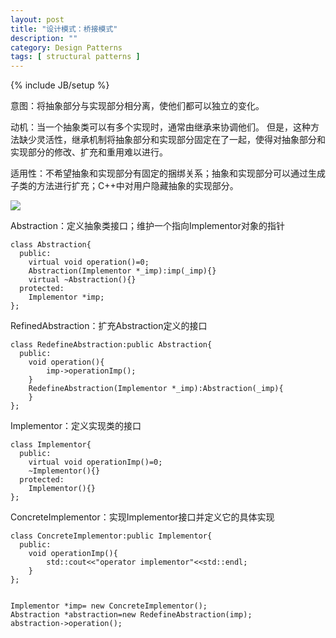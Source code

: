 ```yaml
---
layout: post
title: "设计模式：桥接模式"
description: ""
category: Design Patterns
tags: [ structural patterns ]
---
```

{% include JB/setup %}

意图：将抽象部分与实现部分相分离，使他们都可以独立的变化。

动机：当一个抽象类可以有多个实现时，通常由继承来协调他们。
但是，这种方法缺少灵活性，继承机制将抽象部分和实现部分固定在了一起，使得对抽象部分和实现部分的修改、扩充和重用难以进行。

适用性：不希望抽象和实现部分有固定的捆绑关系；抽象和实现部分可以通过生成子类的方法进行扩充；C++中对用户隐藏抽象的实现部分。

<img  src="{{ site.url }}/assets/images/2014061101.png" />

Abstraction：定义抽象类接口；维护一个指向Implementor对象的指针

	class Abstraction{
	  public:
	    virtual void operation()=0; 
	    Abstraction(Implementor *_imp):imp(_imp){}
	    virtual ~Abstraction(){}
	  protected:	
	    Implementor *imp;
	};

RefinedAbstraction：扩充Abstraction定义的接口

	class RedefineAbstraction:public Abstraction{
	  public:
	    void operation(){
	        imp->operationImp();
	    }
	    RedefineAbstraction(Implementor *_imp):Abstraction(_imp){
	    }	
	};


Implementor：定义实现类的接口

	class Implementor{
	  public:
		virtual void operationImp()=0;
		~Implementor(){}
	  protected:
		Implementor(){}
	};

ConcreteImplementor：实现Implementor接口并定义它的具体实现



	class ConcreteImplementor:public Implementor{
	  public:
		void operationImp(){
			std::cout<<"operator implementor"<<std::endl;
		}
	};


	Implementor *imp= new ConcreteImplementor();
	Abstraction *abstraction=new RedefineAbstraction(imp);
	abstraction->operation();

